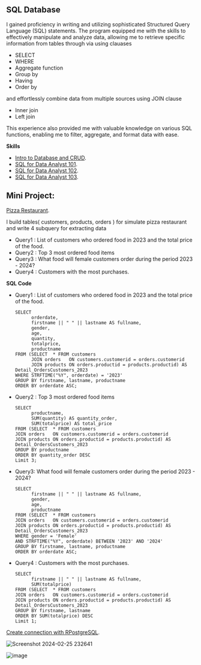 **SQL Database**
-----------------------------------------------------

I gained proficiency in writing and utilizing sophisticated Structured Query Language (SQL) statements. The program equipped me with the skills to effectively manipulate and analyze data, allowing me to retrieve specific information from tables through via using clauases

- SELECT  
- WHERE
- Aggregate function 
- Group by
- Having
- Order by
  
and effortlessly combine data from multiple sources using JOIN clause

- Inner join
- Left join

This experience also provided me with valuable knowledge on various SQL functions, enabling me to filter, aggregate, and format data with ease.

**Skills** 

- [Intro to Database and CRUD](https://www.notion.so/Sprint-02-Intro-to-Database-and-CRUD-1c083b871ce64f7788232156fd74c39d?pvs=4).
- [SQL for Data Analyst 101](https://www.notion.so/Sprint-02-SQL-for-Data-Analyst-101-47941286266b4617b122148596ce79de?pvs=4).
- [SQL for Data Analyst 102](https://www.notion.so/Sprint-02-SQL-for-Data-Analyst-102-1cdeed2dab9645cdb902bdefc8a95147?pvs=4).
- [SQL for Data Analyst 103](https://www.notion.so/Sprint-02-SQL-for-Data-Analyst-103-73bb48039b234bc29ad670d95ad9f739?pvs=4).

Mini Project:
-

[Pizza Restaurant](https://replit.com/@PhumpanlopKliny/sqlhomeworkbatch09TonPhumpl).
 
I build tables( customers, products, orders ) for simulate pizza restaurant and write 4 subquery for extracting data

- Query1 : List of customers who ordered food in 2023 and the total price of the food.
- Query2 : Top 3 most ordered food items
- Query3 : What food will female customers order during the period 2023 - 2024?
- Query4 : Customers with the most purchases.

**SQL Code**

- Query1 : List of customers who ordered food in 2023 and the total price of the food.
  
      SELECT 
            orderdate,
            firstname || " " || lastname AS fullname,
            gender,
            age,
            quantity,
            totalprice,
            productname
      FROM (SELECT  * FROM customers
            JOIN orders   ON customers.customerid = orders.customerid
            JOIN products ON orders.productid = products.productid) AS Detail_OrdersCustomers_2023
      WHERE STRFTIME("%Y", orderdate) = '2023'
      GROUP BY firstname, lastname, productname
      ORDER BY orderdate ASC;

- Query2 : Top 3 most ordered food items 

      SELECT 
            productname,
            SUM(quantity) AS quantity_order,
            SUM(totalprice) AS total_price
      FROM (SELECT  * FROM customers
      JOIN orders   ON customers.customerid = orders.customerid
      JOIN products ON orders.productid = products.productid) AS Detail_OrdersCustomers_2023
      GROUP BY productname
      ORDER BY quantity_order DESC
      Limit 3;

- Query3: What food will female customers order during the period 2023 - 2024?

      SELECT 
            firstname || " " || lastname AS fullname,
            gender,
            age,
            productname
      FROM (SELECT  * FROM customers
      JOIN orders   ON customers.customerid = orders.customerid
      JOIN products ON orders.productid = products.productid) AS Detail_OrdersCustomers_2023
      WHERE gender = 'Female'
      AND STRFTIME("%Y", orderdate) BETWEEN '2023' AND '2024'
      GROUP BY firstname, lastname, productname
      ORDER BY orderdate ASC;

- Query4 : Customers with the most purchases.

      SELECT 
            firstname || " " || lastname AS fullname,
            SUM(totalprice)
      FROM (SELECT  * FROM customers
      JOIN orders   ON customers.customerid = orders.customerid
      JOIN products ON orders.productid = products.productid) AS Detail_OrdersCustomers_2023
      GROUP BY firstname, lastname
      ORDER BY SUM(totalprice) DESC
      Limit 1;

[Create connection with RPostgreSQL](https://www.notion.so/Data-transformation-and-PostgreSQL-fe27e3c22a684267a63e25b8f0e3a314?pvs=4).

![Screenshot 2024-02-25 232641](https://github.com/TonKphumpl/data-science-bootcamp9/assets/139863067/2cc05bc6-6f44-4558-8cfb-767327d839e5)

![image](https://github.com/TonKphumpl/data-science-bootcamp9/assets/139863067/efc513fe-d138-46e0-b3b4-5a781d3f7d13)


